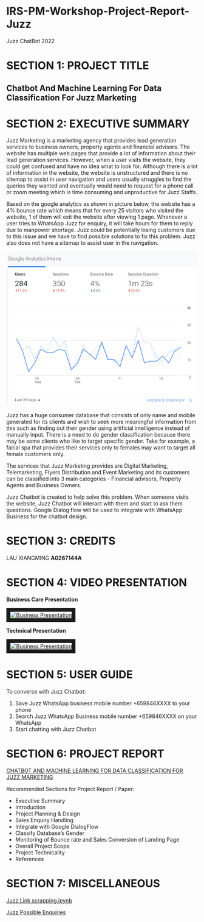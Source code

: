 # IRS-PM-Workshop-Project-Report-Juzz
Juzz ChatBot 2022

# SECTION 1: PROJECT TITLE
## Chatbot And Machine Learning For Data Classification For Juzz Marketing

# SECTION 2: EXECUTIVE SUMMARY
Juzz Marketing is a marketing agency that provides lead generation services to business owners, property agents and financial advisors. The website has multiple web pages that provide a lot of information about their lead generation services. However, when a user visits the website, they could get confused and have no idea what to look for. Although there is a lot of information in the website, the website is unstructured and there is no sitemap to assist in user navigation and users usually struggles to find the queries they wanted and eventually would need to request for a phone call or zoom meeting which is time consuming and unproductive for Juzz Staffs. 

Based on the google analytics as shown in picture below, the website has a 4% bounce rate which means that for every 25 visitors who visited the website, 1 of them will exit the website after viewing 1 page. Whenever a user tries to WhatsApp Juzz for enquiry, it will take hours for them to reply due to manpower shortage. Juzz could be potentially losing customers due to this issue and we have to find possible solutions to fix this problem. Juzz also does not have a sitemap to assist user in the navigation.

![Juzz Website Google Analytics](https://github.com/alanz168zz/IRS-PM-Workshop-Project-Report-Juzz/blob/main/Miscellaneous/juzz%20google%20analytics.png?raw=true)

Juzz has a huge consumer database that consists of only name and mobile generated for its clients and wish to seek more meaningful information from this such as finding out their gender using artificial intelligence instead of manually input. There is a need to do gender classification because there may be some clients who like to target specific gender. Take for example, a facial spa that provides their services only to females may want to target all female customers only.

The services that Juzz Marketing provides are Digital Marketing, Telemarketing, Flyers Distribution and Event Marketing and its customers can be classified into 3 main categories - Financial advisors, Property Agents and Business Owners.

Juzz Chatbot is created to help solve this problem. When someone visits the website, Juzz Chatbot will interact with them and start to ask them questions. Google Dialog flow will be used to integrate with WhatsApp Business for the chatbot design.


# SECTION 3: CREDITS
LAU XIANGMING **A0267144A**

# SECTION 4: VIDEO PRESENTATION
**Business Care Presentation**

<a href="http://www.youtube.com/watch?feature=player_embedded&v=6Vy8H-siWIg
" target="_blank"><img src="http://img.youtube.com/vi/6Vy8H-siWIg/0.jpg" 
alt="Business Presentation" width="540" height="360" border="10" /></a>

**Technical Presentation**

<a href="http://www.youtube.com/watch?feature=player_embedded&v=P5m_AiNhOLQ
" target="_blank"><img src="http://img.youtube.com/vi/P5m_AiNhOLQ/0.jpg" 
alt="Business Presentation" width="540" height="360" border="10" /></a>

# SECTION 5: USER GUIDE
To converse with Juzz Chatbot:
1. Save Juzz WhatsApp business mobile number +659846XXXX to your phone
1. Search Juzz WhatsApp Business mobile number +659846XXXX on your WhatsApp
2. Start chatting with Juzz Chatbot

# SECTION 6: PROJECT REPORT
[CHATBOT AND MACHINE LEARNING FOR DATA CLASSIFICATION FOR JUZZ MARKETING](https://github.com/alanz168zz/IRS-PM-Workshop-Project-Report-Juzz/blob/main/ProjectReport/Juzz%20Chatbot%20%26%20Database%20Gender%20Classification%20Report.pdf) 

Recommended Sections for Project Report / Paper:
- Executive Summary
- Introduction
- Project Planning & Design
- Sales Enquiry Handling
- Integrate with Google DialogFlow
- Classify Database’s Gender
- Monitoring of Bounce rate and Sales Conversion of Landing Page
- Overall Project Scope
- Project Technicality
- References

# SECTION 7: MISCELLANEOUS
[Juzz Link scrapping.ipynb](https://github.com/alanz168zz/IRS-PM-Workshop-Project-Report-Juzz/blob/main/Miscellaneous/Juzz%20Link%20scrapping.ipynb) 

[Juzz Possible Enquiries](https://github.com/alanz168zz/IRS-PM-Workshop-Project-Report-Juzz/blob/main/Miscellaneous/JuzzChatBotTrainingPhrases.xlsx) 
